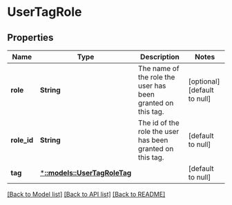 # UserTagRole

## Properties
Name | Type | Description | Notes
------------ | ------------- | ------------- | -------------
**role** | **String** | The name of the role the user has been granted on this tag. | [optional] [default to null]
**role_id** | **String** | The id of the role the user has been granted on this tag. | [default to null]
**tag** | [***::models::UserTagRoleTag**](UserTagRole_tag.md) |  | [default to null]

[[Back to Model list]](../README.md#documentation-for-models) [[Back to API list]](../README.md#documentation-for-api-endpoints) [[Back to README]](../README.md)


